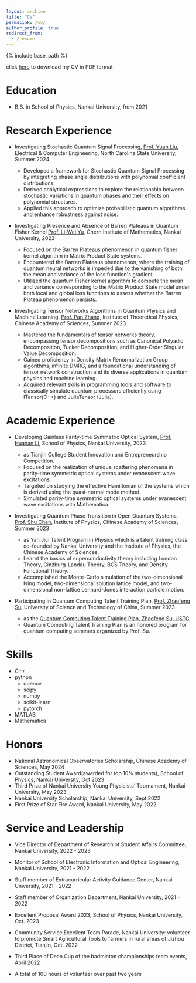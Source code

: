 ```yaml
---
layout: archive
title: "CV"
permalink: /cv/
author_profile: true
redirect_from:
  - /resume
---
```


{% include base_path %}

click [here](/files/CV_LangxuBai.pdf) to download my CV in PDF format

Education
======
* B.S. in School of Physics, Nankai University, from 2021

Research Experience
======
* Investigating Stochastic Quantum Signal Processing, [Prof. Yuan Liu](https://scholar.google.com/citations?user=5EGClVoAAAAJ), Electrical & Computer Engineering, North Carolina State University, Summer 2024
  * Developed a framework for Stochastic Quantum Signal Processing by integrating phase angle distributions with polynomial coefficient distributions.
  * Derived analytical expressions to explore the relationship between stochastic variations in quantum phases and their effects on polynomial structures.
  * Applied this approach to optimize probabilistic quantum algorithms and enhance robustness against noise.

* Investigating Presence and Absence of Barren Plateaus in Quantum Fisher Kernel [Prof. Li-Wei Yu](https://orcid.org/0000-0002-5849-4029), Chern Institute of Mathematics, Nankai University, 2023
  * Focused on the Barren Plateaus phenomenon in quantum fisher kernel algorithm in Matrix Product State systems.
  * Encountered the Barren Plateaus phenomenon, where the training of quantum neural networks is impeded due to the vanishing of both the mean and variance of the loss function's gradient. 
  * Utilized the quantum Fisher kernel algorithm to compute the mean and variance corresponding to the Matrix Product State model under both local and global loss functions to assess whether the Barren Plateau phenomenon persists.  

* Investigating Tensor Networks Algorithms in Quantum Physics and Machine Learning, [Prof. Pan Zhang](https://scholar.google.com/citations?hl=zh-CN&user=MFnbrRUAAAAJ), Institute of Theoretical Physics, Chinese Academy of Sciences, Summer 2023
  * Mastered the fundamentals of tensor networks theory, encompassing tensor decompositions such as Canonical Polyadic Decomposition, Tucker Decomposition, and Higher-Order Singular Value Decomposition.
  * Gained proficiency in Density Matrix Renormalization Group algorithms, infinite DMRG, and a foundational understanding of tensor network construction and its diverse applications in quantum physics and machine learning.
  * Acquired relevant skills in programming tools and software to classically simulate quantum processors efficiently using ITensor(C++) and JuliaTensor (Julia).
  
Academic Experience
======
* Developing Gainless Parity-time Symmetric Optical System, [Prof. Huanan Li](https://orcid.org/0000-0002-8834-4320), School of Physics, Nankai University, 2023
  * as Tianjin College Student Innovation and Entrepreneurship Competition.
  * Focused on the realization of unique scattering phenomena in parity-time symmetric optical systems under evanescent wave excitations.
  * Targeted on studying the effective Hamiltonian of the systems which is derived using the quasi-normal mode method.
  * Simulated parity-time symmetric optical systems under evanescent wave excitations with Mathematica.

* Investigating Quantum Phase Transition in Open Quantum Systems, [Prof. Shu Chen](https://orcid.org/0000-0003-2605-6128), Institute of Physics, Chinese Academy of Sciences, Summer 2023
  * as Yan Jici Talent Program in Physics which is a talent training class co-founded by Nankai University and the Institute of Physics, the Chinese Academy of Sciences.
  * Learnt the basics of superconductivity theory including London Theory, Ginzburg-Landau Theory, BCS Theory, and Density Functional Theory.
  * Accomplished the Monte-Carlo simulation of the two-dimensional Ising model, two-dimensional solution lattice model, and two-dimensional non-lattice Lennard-Jones interaction particle motion.

* Participating in Quantum Computing Talent Training Plan, [Prof. Zhaofeng Su](https://scholar.google.com/citations?user=0T0pjKkAAAAJ&hl=zh-CN&oi=sra), University of Science and Technology of China, Summer 2023
  * as the [Quantum Computing Talent Training Plan, Zhaofeng Su, USTC](https://faculty.ustc.edu.cn/zfsu/zh_CN/zhym/593642/list/index.htm)
  * Quantum Computing Talent Training Plan is an honored program for quantum computing seminars organized by Prof. Su.

<!--
  * Learnt the basics through the Chap. 1 - 6 of Quantum Computation and Quantum Information, Nielsen M A, Chuang I L.
  -->

Skills
======
* C++
* python
  * opencv
  * scipy
  * numpy
  * scikit-learn
  * pytorch
* MATLAB
* Mathematica

<!--
Publications
======
 <ul>{% for post in site.publications reversed %}
    {% include archive-single-cv.html %}
  {% endfor %}</ul> 
  
Talks
======
  <ul>{% for post in site.talks reversed %}
    {% include archive-single-talk-cv.html  %}
  {% endfor %}</ul>
  
Teaching
======
  <ul>{% for post in site.teaching reversed %}
    {% include archive-single-cv.html %}
  {% endfor %}</ul>

-->

Honors
======
* National Astronomical Observatories Scholarship, Chinese Academy of Sciences, May 2024
* Outstanding Student Award(awarded for top 10\% students), School of Physics, Nankai University, Oct 2023
* Third Prize of Nankai University Young Physicists’ Tournament, Nankai University, May 2023
* Nankai University Scholarship, Nankai University, Sept 2022
* First Prize of Star Fire Award, Nankai University, May 2022
  
Service and Leadership
======
* Vice Director of Department of Research of Student Affairs Committee, Nankai University, 2022 - 2023
* Monitor of School of Electronic Information and Optical Engineering, Nankai University, 2021 - 2022
* Staff member of Extracurricular Activity Guidance Center, Nankai University, 2021 - 2022
* Staff member of Organization Department, Nankai University, 2021 - 2022

* Excellent Proposal Award 2023, School of Physics, Nankai University, Oct. 2023
* Community Service Excellent Team Parade, Nankai University: volunteer to promote Smart Agricultural Tools to farmers in rural areas of Jizhou District, Tianjin, Oct. 2022
* Third Place of Dean Cup of the badminton championships team events, April 2022

* A total of 100 hours of volunteer over past two years
